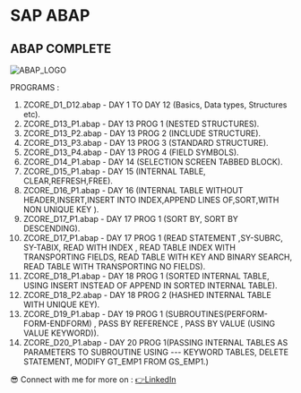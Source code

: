# SAP ABAP
## ABAP COMPLETE 
![ABAP_LOGO](https://drive.google.com/uc?export=view&id=1W9hk4GUpAMvg3o8nYdxW3p9JJBtacKTy)

PROGRAMS : 

1. ZCORE_D1_D12.abap - DAY 1 TO DAY 12 (Basics, Data types, Structures etc).
2. ZCORE_D13_P1.abap - DAY 13 PROG 1 (NESTED STRUCTURES).
3. ZCORE_D13_P2.abap - DAY 13 PROG 2 (INCLUDE STRUCTURE).
4. ZCORE_D13_P3.abap - DAY 13 PROG 3 (STANDARD STRUCTURE).
5. ZCORE_D13_P4.abap - DAY 13 PROG 4 (FIELD SYMBOLS).
6. ZCORE_D14_P1.abap - DAY 14 (SELECTION SCREEN TABBED BLOCK).
7. ZCORE_D15_P1.abap - DAY 15 (INTERNAL TABLE, CLEAR,REFRESH,FREE).
8. ZCORE_D16_P1.abap - DAY 16 (INTERNAL TABLE WITHOUT HEADER,INSERT,INSERT INTO INDEX,APPEND LINES OF,SORT,WITH NON UNIQUE KEY ).
9. ZCORE_D17_P1.abap - DAY 17 PROG 1 (SORT BY, SORT BY DESCENDING).
10. ZCORE_D17_P1.abap - DAY 17 PROG 1 (READ STATEMENT ,SY-SUBRC, SY-TABIX, READ WITH INDEX , READ TABLE INDEX WITH TRANSPORTING FIELDS, READ TABLE WITH KEY AND BINARY SEARCH, READ TABLE WITH TRANSPORTING NO FIELDS).
11. ZCORE_D18_P1.abap - DAY 18 PROG 1 (SORTED INTERNAL TABLE, USING INSERT INSTEAD OF APPEND IN SORTED INTERNAL TABLE).
12. ZCORE_D18_P2.abap - DAY 18 PROG 2 (HASHED INTERNAL TABLE WITH UNIQUE KEY).
13. ZCORE_D19_P1.abap - DAY 19 PROG 1 (SUBROUTINES(PERFORM-FORM-ENDFORM) , PASS BY REFERENCE , PASS BY VALUE (USING VALUE KEYWORD)).
14. ZCORE_D20_P1.abap - DAY 20 PROG 1(PASSING INTERNAL TABLES AS PARAMETERS TO SUBROUTINE USING --- KEYWORD TABLES, DELETE STATEMENT, MODIFY GT_EMP1 FROM GS_EMP1.)




😎 Connect with me for more on : 
[👉LinkedIn](https://www.linkedin.com/in/rahulpillai200010)
